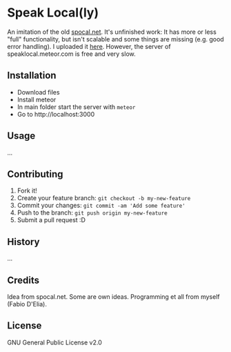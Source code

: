 
# Speak Local(ly)

An imitation of the old [spocal.net](http://www.spocal.net).
It's unfinished work: It has more or less "full" functionality, but isn't scalable and some things are missing (e.g. good error handling).
I uploaded it [here](http://speaklocal.meteor.com). However, the server of speaklocal.meteor.com is free and very slow.

## Installation

* Download files
* Install meteor
* In main folder start the server with `meteor`
* Go to http://localhost:3000

## Usage

...

## Contributing

1. Fork it!
2. Create your feature branch: `git checkout -b my-new-feature`
3. Commit your changes: `git commit -am 'Add some feature'`
4. Push to the branch: `git push origin my-new-feature`
5. Submit a pull request :D

## History

...

## Credits

Idea from spocal.net. Some are own ideas. Programming et all from myself (Fabio D'Elia).

## License

GNU General Public License v2.0
